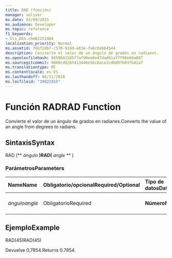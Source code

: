 ```yaml
---
title: RAD (función)
manager: soliver
ms.date: 03/09/2015
ms.audience: Developer
ms.topic: reference
f1_keywords:
- Vis_DSS.chm82251484
localization_priority: Normal
ms.assetid: f6bf2db7-c570-918d-e83e-7a6c8eb64544
description: Convierte el valor de un ángulo de grados en radianes.
ms.openlocfilehash: 0459641585f7af90ee0e47dad61a77f98e9da887
ms.sourcegitcommit: 9d60cd82b5413446e5bc8ace2cd689f683fb41a7
ms.translationtype: MT
ms.contentlocale: es-ES
ms.lasthandoff: 06/11/2018
ms.locfileid: "19822915"
---
```

# <a name="rad-function"></a><span data-ttu-id="0dbc5-103">Función RAD</span><span class="sxs-lookup"><span data-stu-id="0dbc5-103">RAD Function</span></span>

<span data-ttu-id="0dbc5-104">Convierte el valor de un ángulo de grados en radianes.</span><span class="sxs-lookup"><span data-stu-id="0dbc5-104">Converts the value of an angle from degrees to radians.</span></span>
  
## <a name="syntax"></a><span data-ttu-id="0dbc5-105">Sintaxis</span><span class="sxs-lookup"><span data-stu-id="0dbc5-105">Syntax</span></span>

<span data-ttu-id="0dbc5-106">RAD (** *ángulo* **)</span><span class="sxs-lookup"><span data-stu-id="0dbc5-106">RAD(** *angle* ** )</span></span> 
  
### <a name="parameters"></a><span data-ttu-id="0dbc5-107">Parámetros</span><span class="sxs-lookup"><span data-stu-id="0dbc5-107">Parameters</span></span>

|<span data-ttu-id="0dbc5-108">**Name**</span><span class="sxs-lookup"><span data-stu-id="0dbc5-108">**Name**</span></span>|<span data-ttu-id="0dbc5-109">**Obligatorio/opcional**</span><span class="sxs-lookup"><span data-stu-id="0dbc5-109">**Required/Optional**</span></span>|<span data-ttu-id="0dbc5-110">**Tipo de datos**</span><span class="sxs-lookup"><span data-stu-id="0dbc5-110">**Data Type**</span></span>|<span data-ttu-id="0dbc5-111">**Descripción**</span><span class="sxs-lookup"><span data-stu-id="0dbc5-111">**Description**</span></span>|
|:-----|:-----|:-----|:-----|
| <span data-ttu-id="0dbc5-112">_ángulo_</span><span class="sxs-lookup"><span data-stu-id="0dbc5-112">_angle_</span></span> <br/> |<span data-ttu-id="0dbc5-113">Obligatorio</span><span class="sxs-lookup"><span data-stu-id="0dbc5-113">Required</span></span>  <br/> |<span data-ttu-id="0dbc5-114">**Número**</span><span class="sxs-lookup"><span data-stu-id="0dbc5-114">**Number**</span></span> <br/> |<span data-ttu-id="0dbc5-115">El ángulo para convertir.</span><span class="sxs-lookup"><span data-stu-id="0dbc5-115">The angle to convert.</span></span>  <br/> |
   
## <a name="example"></a><span data-ttu-id="0dbc5-116">Ejemplo</span><span class="sxs-lookup"><span data-stu-id="0dbc5-116">Example</span></span>

<span data-ttu-id="0dbc5-117">RAD(45)</span><span class="sxs-lookup"><span data-stu-id="0dbc5-117">RAD(45)</span></span> 
  
<span data-ttu-id="0dbc5-118">Devuelve 0,7854.</span><span class="sxs-lookup"><span data-stu-id="0dbc5-118">Returns 0.7854.</span></span> 
  

